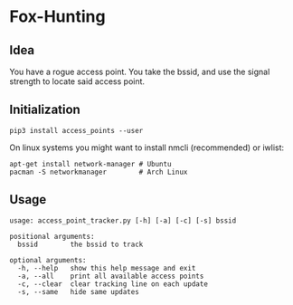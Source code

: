 # Fox-Hunting

## Idea
You have a rogue access point.  You take the bssid, and use the signal strength to locate said access point.


## Initialization
`pip3 install access_points --user`

On linux systems you might want to install nmcli (recommended) or iwlist:
```
apt-get install network-manager # Ubuntu
pacman -S networkmanager        # Arch Linux
```


## Usage
```
usage: access_point_tracker.py [-h] [-a] [-c] [-s] bssid

positional arguments:
  bssid        the bssid to track

optional arguments:
  -h, --help   show this help message and exit
  -a, --all    print all available access points
  -c, --clear  clear tracking line on each update
  -s, --same   hide same updates
```
